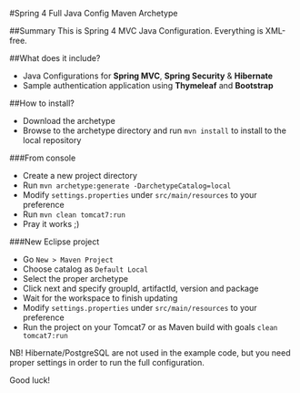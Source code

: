 #Spring 4 Full Java Config Maven Archetype


##Summary
This is Spring 4 MVC Java Configuration. Everything is XML-free.

##What does it include?
* Java Configurations for **Spring MVC**, **Spring Security** & **Hibernate**
* Sample authentication application using **Thymeleaf** and **Bootstrap**

##How to install?
* Download the archetype
* Browse to the archetype directory and run `mvn install` to install to the local repository
 
###From console
* Create a new project directory
* Run `mvn archetype:generate -DarchetypeCatalog=local`
* Modify `settings.properties` under `src/main/resources` to your preference
* Run `mvn clean tomcat7:run`
* Pray it works ;)

###New Eclipse project
* Go `New > Maven Project` 
* Choose catalog as `Default Local`
* Select the proper archetype
* Click next and specify groupId, artifactId, version and package
* Wait for the workspace to finish updating
* Modify `settings.properties` under `src/main/resources` to your preference
* Run the project on your Tomcat7 or as Maven build with goals `clean tomcat7:run`

NB! Hibernate/PostgreSQL are not used in the example code, but you need proper settings in order to run the full configuration. 

Good luck!
